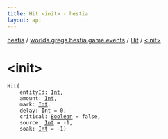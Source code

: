 ```yaml
---
title: Hit.<init> - hestia
layout: api
---
```


<div class='api-docs-breadcrumbs'><a href="../../index.html">hestia</a> / <a href="../index.html">worlds.gregs.hestia.game.events</a> / <a href="index.html">Hit</a> / <a href="./-init-.html">&lt;init&gt;</a></div>

# &lt;init&gt;

<div class="signature"><code><span class="identifier">Hit</span><span class="symbol">(</span><br/>&nbsp;&nbsp;&nbsp;&nbsp;<span class="parameterName" id="worlds.gregs.hestia.game.events.Hit$<init>(kotlin.Int, kotlin.Int, kotlin.Int, kotlin.Int, kotlin.Boolean, kotlin.Int, kotlin.Int)/entityId">entityId</span><span class="symbol">:</span>&nbsp;<a href="https://kotlinlang.org/api/latest/jvm/stdlib/kotlin/-int/index.html"><span class="identifier">Int</span></a><span class="symbol">, </span><br/>&nbsp;&nbsp;&nbsp;&nbsp;<span class="parameterName" id="worlds.gregs.hestia.game.events.Hit$<init>(kotlin.Int, kotlin.Int, kotlin.Int, kotlin.Int, kotlin.Boolean, kotlin.Int, kotlin.Int)/amount">amount</span><span class="symbol">:</span>&nbsp;<a href="https://kotlinlang.org/api/latest/jvm/stdlib/kotlin/-int/index.html"><span class="identifier">Int</span></a><span class="symbol">, </span><br/>&nbsp;&nbsp;&nbsp;&nbsp;<span class="parameterName" id="worlds.gregs.hestia.game.events.Hit$<init>(kotlin.Int, kotlin.Int, kotlin.Int, kotlin.Int, kotlin.Boolean, kotlin.Int, kotlin.Int)/mark">mark</span><span class="symbol">:</span>&nbsp;<a href="https://kotlinlang.org/api/latest/jvm/stdlib/kotlin/-int/index.html"><span class="identifier">Int</span></a><span class="symbol">, </span><br/>&nbsp;&nbsp;&nbsp;&nbsp;<span class="parameterName" id="worlds.gregs.hestia.game.events.Hit$<init>(kotlin.Int, kotlin.Int, kotlin.Int, kotlin.Int, kotlin.Boolean, kotlin.Int, kotlin.Int)/delay">delay</span><span class="symbol">:</span>&nbsp;<a href="https://kotlinlang.org/api/latest/jvm/stdlib/kotlin/-int/index.html"><span class="identifier">Int</span></a>&nbsp;<span class="symbol">=</span>&nbsp;0<span class="symbol">, </span><br/>&nbsp;&nbsp;&nbsp;&nbsp;<span class="parameterName" id="worlds.gregs.hestia.game.events.Hit$<init>(kotlin.Int, kotlin.Int, kotlin.Int, kotlin.Int, kotlin.Boolean, kotlin.Int, kotlin.Int)/critical">critical</span><span class="symbol">:</span>&nbsp;<a href="https://kotlinlang.org/api/latest/jvm/stdlib/kotlin/-boolean/index.html"><span class="identifier">Boolean</span></a>&nbsp;<span class="symbol">=</span>&nbsp;false<span class="symbol">, </span><br/>&nbsp;&nbsp;&nbsp;&nbsp;<span class="parameterName" id="worlds.gregs.hestia.game.events.Hit$<init>(kotlin.Int, kotlin.Int, kotlin.Int, kotlin.Int, kotlin.Boolean, kotlin.Int, kotlin.Int)/source">source</span><span class="symbol">:</span>&nbsp;<a href="https://kotlinlang.org/api/latest/jvm/stdlib/kotlin/-int/index.html"><span class="identifier">Int</span></a>&nbsp;<span class="symbol">=</span>&nbsp;-1<span class="symbol">, </span><br/>&nbsp;&nbsp;&nbsp;&nbsp;<span class="parameterName" id="worlds.gregs.hestia.game.events.Hit$<init>(kotlin.Int, kotlin.Int, kotlin.Int, kotlin.Int, kotlin.Boolean, kotlin.Int, kotlin.Int)/soak">soak</span><span class="symbol">:</span>&nbsp;<a href="https://kotlinlang.org/api/latest/jvm/stdlib/kotlin/-int/index.html"><span class="identifier">Int</span></a>&nbsp;<span class="symbol">=</span>&nbsp;-1<span class="symbol">)</span></code></div>
